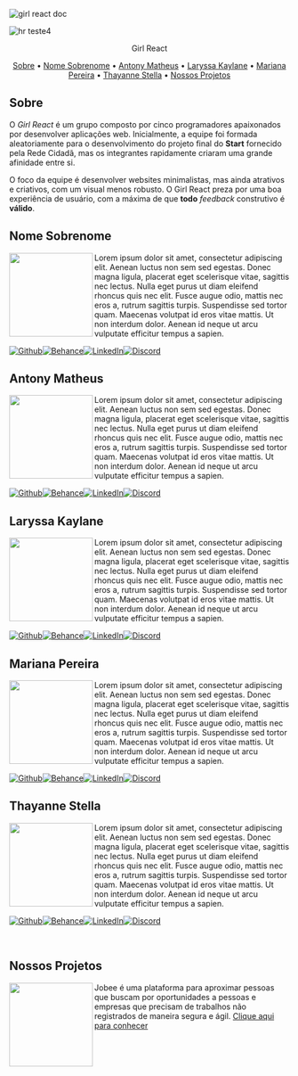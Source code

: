 ![girl react doc](https://user-images.githubusercontent.com/98771718/177056695-6091a165-371a-43c1-8941-16c13e592966.png)

![hr teste4](https://user-images.githubusercontent.com/98771718/177056739-93885350-f858-4f11-b295-fc23721dd9dc.png)

<p align="center">
 Girl React
</p>

<p align="center">
 <a href="#Sobre">Sobre</a> •
 <a href="#Nome-Sobrenome">Nome Sobrenome</a> •
 <a href="#Antony-Matheus">Antony Matheus</a> • 
 <a href="#Laryssa-Kaylane">Laryssa Kaylane</a> • 
 <a href="#Mariana-Pereira">Mariana Pereira</a> • 
 <a href="#Thayanne-Stella">Thayanne Stella</a> • 
 <a href="#Nossos-Projetos">Nossos Projetos</a>
</p>

## Sobre

O *Girl React* é um grupo composto por cinco programadores apaixonados por desenvolver aplicações web. Inicialmente, a equipe foi formada aleatoriamente para o desenvolvimento do projeto final do **Start** fornecido pela Rede Cidadã, mas os integrantes rapidamente criaram uma grande afinidade entre si. 

O foco da equipe é desenvolver websites minimalistas, mas ainda atrativos e criativos, com um visual menos robusto. O Girl React preza por uma boa experiência de usuário, com a máxima de que **todo** *feedback* construtivo é **válido**.

## Nome Sobrenome

<img align='left' src='https://avatars.githubusercontent.com/u/98771718?v=4' width="150px;">

Lorem ipsum dolor sit amet, consectetur adipiscing elit. Aenean luctus non sem sed egestas. Donec magna ligula, placerat eget scelerisque vitae, sagittis nec lectus. Nulla eget purus ut diam eleifend rhoncus quis nec elit. Fusce augue odio, mattis nec eros a, rutrum sagittis turpis. Suspendisse sed tortor quam. Maecenas volutpat id eros vitae mattis. Ut non interdum dolor. Aenean id neque ut arcu vulputate efficitur tempus a sapien. 

[![Github](https://img.shields.io/badge/GitHub-100000?style=for-the-badge&logo=github&logoColor=white)](https://github.com/raqsanta/)[![Behance](https://img.shields.io/badge/Behance-0054F7?style=for-the-badge&logo=behance&logoColor=white)](https://behance.net/)[![LinkedIn](https://img.shields.io/badge/linkedin-%230077B5.svg?&style=for-the-badge&logo=linkedin&logoColor=white)](https://linkedin.com/in/)[![Discord](https://img.shields.io/badge/Discord-7289DA?style=for-the-badge&logo=discord&logoColor=white)](https://dev.to/)

## Antony Matheus

<img align='left' src='https://avatars.githubusercontent.com/u/105078467?v=4' width="150px;">

Lorem ipsum dolor sit amet, consectetur adipiscing elit. Aenean luctus non sem sed egestas. Donec magna ligula, placerat eget scelerisque vitae, sagittis nec lectus. Nulla eget purus ut diam eleifend rhoncus quis nec elit. Fusce augue odio, mattis nec eros a, rutrum sagittis turpis. Suspendisse sed tortor quam. Maecenas volutpat id eros vitae mattis. Ut non interdum dolor. Aenean id neque ut arcu vulputate efficitur tempus a sapien. 

[![Github](https://img.shields.io/badge/GitHub-100000?style=for-the-badge&logo=github&logoColor=white)](https://github.com/raqsanta/)[![Behance](https://img.shields.io/badge/Behance-0054F7?style=for-the-badge&logo=behance&logoColor=white)](https://behance.net/)[![LinkedIn](https://img.shields.io/badge/linkedin-%230077B5.svg?&style=for-the-badge&logo=linkedin&logoColor=white)](https://linkedin.com/in/)[![Discord](https://img.shields.io/badge/Discord-7289DA?style=for-the-badge&logo=discord&logoColor=white)](https://dev.to/)

## Laryssa Kaylane

<img align='left' src='https://avatars.githubusercontent.com/u/101149582?v=4' width="150px;">

Lorem ipsum dolor sit amet, consectetur adipiscing elit. Aenean luctus non sem sed egestas. Donec magna ligula, placerat eget scelerisque vitae, sagittis nec lectus. Nulla eget purus ut diam eleifend rhoncus quis nec elit. Fusce augue odio, mattis nec eros a, rutrum sagittis turpis. Suspendisse sed tortor quam. Maecenas volutpat id eros vitae mattis. Ut non interdum dolor. Aenean id neque ut arcu vulputate efficitur tempus a sapien. 

[![Github](https://img.shields.io/badge/GitHub-100000?style=for-the-badge&logo=github&logoColor=white)](https://github.com/raqsanta/)[![Behance](https://img.shields.io/badge/Behance-0054F7?style=for-the-badge&logo=behance&logoColor=white)](https://behance.net/)[![LinkedIn](https://img.shields.io/badge/linkedin-%230077B5.svg?&style=for-the-badge&logo=linkedin&logoColor=white)](https://linkedin.com/in/)[![Discord](https://img.shields.io/badge/Discord-7289DA?style=for-the-badge&logo=discord&logoColor=white)](https://dev.to/)

## Mariana Pereira

<img align='left' src='https://avatars.githubusercontent.com/u/104655761?v=4' width="150px;">

Lorem ipsum dolor sit amet, consectetur adipiscing elit. Aenean luctus non sem sed egestas. Donec magna ligula, placerat eget scelerisque vitae, sagittis nec lectus. Nulla eget purus ut diam eleifend rhoncus quis nec elit. Fusce augue odio, mattis nec eros a, rutrum sagittis turpis. Suspendisse sed tortor quam. Maecenas volutpat id eros vitae mattis. Ut non interdum dolor. Aenean id neque ut arcu vulputate efficitur tempus a sapien. 

[![Github](https://img.shields.io/badge/GitHub-100000?style=for-the-badge&logo=github&logoColor=white)](https://github.com/raqsanta/)[![Behance](https://img.shields.io/badge/Behance-0054F7?style=for-the-badge&logo=behance&logoColor=white)](https://behance.net/)[![LinkedIn](https://img.shields.io/badge/linkedin-%230077B5.svg?&style=for-the-badge&logo=linkedin&logoColor=white)](https://linkedin.com/in/)[![Discord](https://img.shields.io/badge/Discord-7289DA?style=for-the-badge&logo=discord&logoColor=white)](https://dev.to/)

## Thayanne Stella

<img align='left' src='https://avatars.githubusercontent.com/u/102566766?v=4' width="150px;">

Lorem ipsum dolor sit amet, consectetur adipiscing elit. Aenean luctus non sem sed egestas. Donec magna ligula, placerat eget scelerisque vitae, sagittis nec lectus. Nulla eget purus ut diam eleifend rhoncus quis nec elit. Fusce augue odio, mattis nec eros a, rutrum sagittis turpis. Suspendisse sed tortor quam. Maecenas volutpat id eros vitae mattis. Ut non interdum dolor. Aenean id neque ut arcu vulputate efficitur tempus a sapien. 

[![Github](https://img.shields.io/badge/GitHub-100000?style=for-the-badge&logo=github&logoColor=white)](https://github.com/raqsanta/)[![Behance](https://img.shields.io/badge/Behance-0054F7?style=for-the-badge&logo=behance&logoColor=white)](https://behance.net/)[![LinkedIn](https://img.shields.io/badge/linkedin-%230077B5.svg?&style=for-the-badge&logo=linkedin&logoColor=white)](https://linkedin.com/in/)[![Discord](https://img.shields.io/badge/Discord-7289DA?style=for-the-badge&logo=discord&logoColor=white)](https://dev.to/)

<br/>

## Nossos Projetos

<img align='left' src='https://user-images.githubusercontent.com/98771718/177063715-a9c7e317-f5c0-4171-b953-0955a40ad426.png' width='150px'>
Jobee é uma plataforma para aproximar pessoas que buscam por oportunidades a pessoas e empresas que precisam de trabalhos não registrados de maneira segura e ágil. <a href='https://github.com/Girl-React/jobee-front-nextjs'>Clique aqui para conhecer</a>
